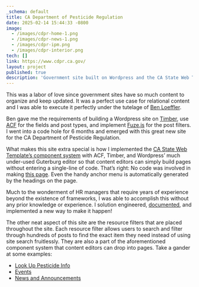 ```yaml
---
_schema: default
title: CA Department of Pesticide Regulation
date: 2025-02-14 15:44:33 -0800
image:
  - /images/cdpr-home-1.png
  - /images/cdpr-news-1.png
  - /images/cdpr-ipm.png
  - /images/cdpr-interior.png
tech: []
link: https://www.cdpr.ca.gov/
layout: project
published: true
description: 'Government site built on Wordpress and the CA State Web Template.  '
---
```

This was a labor of love since government sites have so much content to organize and keep updated. It was a perfect use case for relational content and I was able to execute it perfectly under the tutelage of [Ben Loeffler](https://ben.direct/).

Ben gave me the requirements of building a Wordpress site on [Timber](https://timber.github.io/docs/v2/), use [ACF](https://www.advancedcustomfields.com/) for the fields and post types, and implement [Fuze.js](https://www.fusejs.io/) for the post filters. I went into a code hole for 6 months and emerged with this great new site for the CA Department of Pesticide Regulation.

What makes this site extra special is how I implemented the [CA State Web Template’s component system](https://template.webstandards.ca.gov/components.html) with ACF, Timber, and Wordpress’ much under-used Guterburg editor so that content editors can simply build pages without entering a single-line of code. That’s right: No code was involved in making [this page](https://www.cdpr.ca.gov/continuing-education/). Even the handy anchor menu is automatically generated by the headings on the page.

Much to the wonderment of HR managers that require years of experience beyond the existence of frameworks, I was able to accomplish this without any prior knowledge or experience. I solution engineered, [documented](https://timber.github.io/docs/v2/guides/gutenberg/), and implemented a new way to make it happen!

The other neat aspect of this site are the resource filters that are placed throughout the site. Each resource filter allows users to search and filter through hundreds of posts to find the exact item they need instead of using site search fruitlessly. They are also a part of the aforementioned component system that content editors can drop into pages. Take a gander at some examples:

* [Look Up Pesticide Info](https://www.cdpr.ca.gov/look-up-pesticide-info/)
* [Events](https://www.cdpr.ca.gov/meetings-and-events/)
* [News and Announcements](https://www.cdpr.ca.gov/news-and-announcements/)